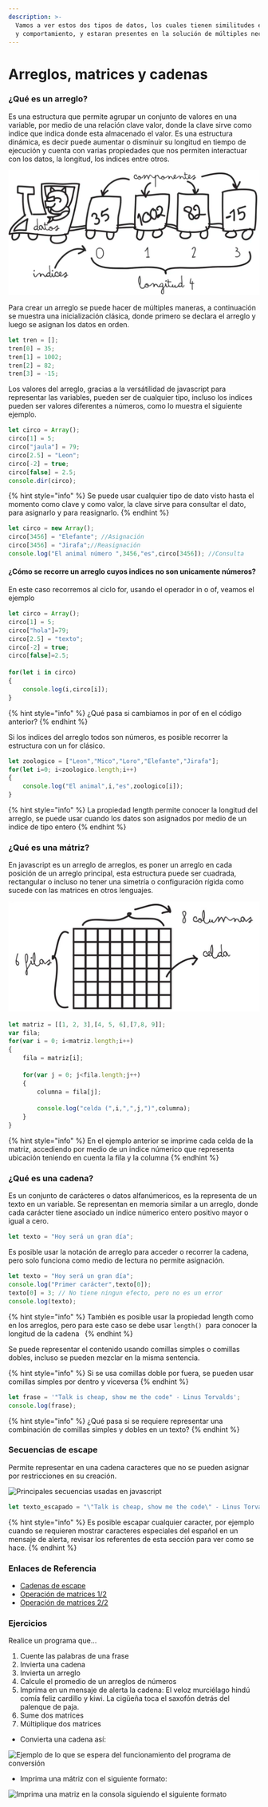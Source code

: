 ```yaml
---
description: >-
  Vamos a ver estos dos tipos de datos, los cuales tienen similitudes en su uso
  y comportamiento, y estaran presentes en la solución de múltiples necesidades.
---
```


# Arreglos, matrices y cadenas

### ¿Qué es un arreglo?

Es una estructura que permite agrupar un conjunto de valores en una variable, por medio de una relación clave valor, donde la clave sirve como indice que indica donde esta almacenado el valor. Es una estructura dinámica, es decir puede aumentar o disminuir su longitud en tiempo de ejecución y cuenta con varias propiedades que nos permiten interactuar con los datos, la longitud, los indices entre otros.

![Un arreglo es similar a un tren, el indice es la clave y el contenido del vagon es el dato.](<../.gitbook/assets/imagen (19).png>)

Para crear un arreglo se puede hacer de múltiples maneras, a continuación se muestra una inicialización clásica, donde primero se declara el arreglo y luego se asignan los datos en orden.

```javascript
let tren = [];
tren[0] = 35;
tren[1] = 1002;
tren[2] = 82;
tren[3] = -15;
```

Los valores del arreglo, gracias a la versátilidad de javascript para representar las variables, pueden ser de cualquier tipo, incluso los indices pueden ser valores diferentes a números, como lo muestra el siguiente ejemplo.

```javascript
let circo = Array();
circo[1] = 5;
circo["jaula"] = 79;
circo[2.5] = "Leon";
circo[-2] = true;
circo[false] = 2.5;
console.dir(circo);
```

{% hint style="info" %}
Se puede usar cualquier tipo de dato visto hasta el momento como clave y como valor, la clave sirve para consultar el dato, para asignarlo y para reasignarlo.
{% endhint %}

```javascript
let circo = new Array();
circo[3456] = "Elefante"; //Asignación
circo[3456] = "Jirafa";//Reasignación
console.log("El animal número ",3456,"es",circo[3456]); //Consulta
```

#### ¿Cómo se recorre un arreglo cuyos indices no son unicamente números?

En este caso recorremos al ciclo for, usando el operador in o of, veamos el ejemplo

```javascript
let circo = Array();
circo[1] = 5;
circo["hola"]=79;
circo[2.5] = "texto";
circo[-2] = true;
circo[false]=2.5;

for(let i in circo)
{
	console.log(i,circo[i]);  
}
```

{% hint style="info" %}
¿Qué pasa si cambiamos in por of en el código anterior?
{% endhint %}

Si los indices del arreglo todos son números, es posible recorrer la estructura con un for clásico.

```javascript
let zoologico = ["Leon","Mico","Loro","Elefante","Jirafa"];
for(let i=0; i<zoologico.length;i++)
{
    console.log("El animal",i,"es",zoologico[i]);
}
```

{% hint style="info" %}
La propiedad length permite conocer la longitud del arreglo, se puede usar cuando los datos son asignados por medio de un indice de tipo entero
{% endhint %}

### &#x20;¿Qué es una mátriz?

En javascript es un arreglo de arreglos, es poner un arreglo en cada posición de un arreglo principal, esta estructura puede ser cuadrada, rectangular o incluso no tener una simetría o configuración rígida como sucede con las matrices en otros lenguajes.

![Esta es la representación estandar de una mátriz](<../.gitbook/assets/imagen (21).png>)

```javascript
let matriz = [[1, 2, 3],[4, 5, 6],[7,8, 9]];
var fila;
for(var i = 0; i<matriz.length;i++)
{
    fila = matriz[i];
    
    for(var j = 0; j<fila.length;j++)
    {
        columna = fila[j];
        
        console.log("celda (",i,",",j,")",columna);
    }
}
```

{% hint style="info" %}
En el ejemplo anterior se imprime cada celda de la matriz, accediendo por medio de un indice númerico que representa ubicación teniendo en cuenta la fila y la columna
{% endhint %}

### ¿Qué es una cadena?

Es un conjunto de carácteres o datos alfanúmericos, es la representa de un texto en un variable. Se representan en memoria similar a un arreglo, donde cada carácter tiene asociado un indice númerico entero positivo mayor o igual a cero.

```javascript
let texto = "Hoy será un gran día";
```

Es posible usar la notación de arreglo para acceder o recorrer la cadena, pero solo funciona como medio de lectura no permite asignación.

```javascript
let texto = "Hoy será un gran día";
console.log("Primer carácter",texto[0]);
texto[0] = 3; // No tiene ningun efecto, pero no es un error
console.log(texto);
```

{% hint style="info" %}
También es posible usar la propiedad length como en los arreglos, pero para este caso se debe usar `length() `para conocer la longitud de la cadena` `
{% endhint %}

Se puede representar el contenido usando comillas simples o comillas dobles, incluso se pueden mezclar en la misma sentencia.

{% hint style="info" %}
Si se usa comillas doble por fuera, se pueden usar comillas simples por dentro y viceversa
{% endhint %}

```javascript
let frase = '"Talk is cheap, show me the code" - Linus Torvalds';
console.log(frase);
```

{% hint style="info" %}
¿Qué pasa si se requiere representar una combinación de comillas simples y dobles en un texto?
{% endhint %}

### Secuencias de escape

Permite representar en una cadena caracteres que no se pueden asignar por restricciones en su creación.

![Principales secuencias usadas en javascript](../.gitbook/assets/secuencia\_escape\_javascript.jpg)

```javascript
let texto_escapado = "\"Talk is cheap, show me the code\" - Linus Torvalds";
```

{% hint style="info" %}
Es posible escapar cualquier caracter, por ejemplo cuando se requieren mostrar caracteres especiales del español en un mensaje de alerta, revisar los referentes de esta sección para ver como se hace.
{% endhint %}

### Enlaces de Referencia

* [Cadenas de escape](http://www.etnassoft.com/2010/12/28/cadenas-de-escape-como-poner-tildes-en-javascript/)
* [Operación de matrices 1/2](http://es.onlinemschool.com/math/assistance/matrix/multiply/)
* [Operación de matrices 2/2](https://matrixcalc.org/es/)

### Ejercicios

Realice un programa que...

1. &#x20;Cuente las palabras de una frase
2. &#x20;Invierta una cadena
3. Invierta un arreglo
4. Calcule el promedio de un arreglos de números
5. Imprima en un mensaje de alerta la cadena: El veloz murciélago hindú comía feliz cardillo y kiwi. La cigüeña toca el saxofón detrás del palenque de paja.&#x20;
6. Sume dos matrices
7. Múltiplique dos matrices

* Convierta una cadena así:

![Ejemplo de lo que se espera del funcionamiento del programa de conversión](../.gitbook/assets/ejercicio\_conversiones\_01jpg.jpg)

* Imprima una mátriz con el siguiente formato:

![Imprima una matriz en la consola siguiendo el siguiente formato](../.gitbook/assets/ejercicio\_conversiones\_02jpg.jpg)

